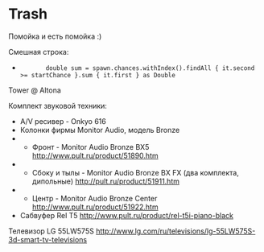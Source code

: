 # Trash
Помойка и есть помойка :)

Смешная строка:
+            double sum = spawn.chances.withIndex().findAll { it.second >= startChance }.sum { it.first } as Double

Tower @ Altona

Комплект звуковой техники:
* А/V ресивер - Onkyo 616
* Колонки фирмы Monitor Audio, модель Bronze
* * Фронт - Monitor Audio Bronze BX5 http://www.pult.ru/product/51890.htm
* * Сбоку и тылы -  Monitor Audio Bronze BX FX (два комплекта, дипольные) http://pult.ru/product/51911.htm
* * Центр - Monitor Audio Bronze Center http://www.pult.ru/product/51922.htm
* Cабвуфер Rel T5 http://www.pult.ru/product/rel-t5i-piano-black

Телевизор LG 55LW575S http://www.lg.com/ru/televisions/lg-55LW575S-3d-smart-tv-televisions
